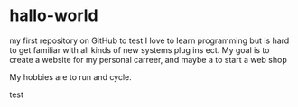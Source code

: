 # hallo-world
my first repository on GitHub to test
I love to learn programming but is hard to get familiar with all kinds of new systems plug ins ect.
My goal is to create a website for my personal carreer, and maybe a to start a web shop

My hobbies are to run and cycle.

test
